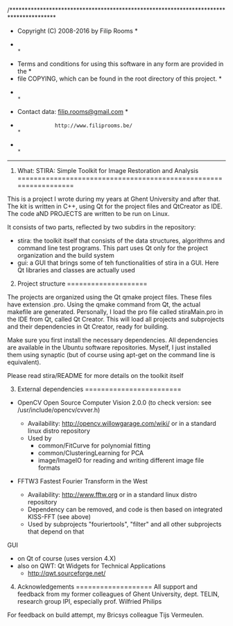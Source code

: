 
/***************************************************************************************
 *   Copyright (C) 2008-2016 by Filip Rooms                                            *
 *                                                                                     *
 *  Terms and conditions for using this software in any form are provided in the       *
 *  file COPYING, which can be found in the root directory of this project.            *
 *                                                                                     *
 *   Contact data: filip.rooms@gmail.com                                               *
 *                 http://www.filiprooms.be/                                           *
 *                                                                                     *
 ***************************************************************************************

1. What: STIRA: Simple Toolkit for Image Restoration and Analysis
=================================================================

This is a project I wrote during my years at Ghent University and after that. The kit is written in C++, 
using Qt for the project files and QtCreator as IDE. The code aND PROJECTS are written to be run on Linux.

It consists of two parts, reflected by two subdirs in the repository:
- stira: the toolkit itself that consists of the data structures, algorithms and command line test programs. 
         This part uses Qt only for the project organization and the build system
- gui:   a GUI that brings some of teh functionalities of stira in a GUI. Here Qt libraries and classes are 
         actually used

2. Project structure
====================

The projects are organized using the Qt qmake project files. These files have extension .pro.
Using the qmake command from Qt, the actual makefile are generated. Personally, I load the pro file called 
stiraMain.pro in the IDE from Qt, called Qt Creator. This will load all projects and subprojects and their 
dependencies in Qt Creator, ready for building.

Make sure you first install the necessary dependencies. All dependencies are available in the Ubuntu software 
repositories. Myself, I just installed them using synaptic (but of course using apt-get on the command line 
is equivalent).
  
Please read stira/README for more details on the toolkit itself

3. External dependencies
========================
 * OpenCV Open Source Computer Vision 2.0.0 (to check version: see /usr/include/opencv/cvver.h)
    - Availability: http://opencv.willowgarage.com/wiki/ or in a standard linux distro repository
    - Used by 
       - common/FitCurve for polynomial fitting
       - common/ClusteringLearning for PCA
       - image/ImageIO for reading and writing different image file formats

 * FFTW3 Fastest Fourier Transform in the West 
    - Availability: http://www.fftw.org or in a standard linux distro repository
    - Dependency can be removed, and code is then based on integrated KISS-FFT (see above)
    - Used by subprojects "fouriertools", "filter" and all other subprojects that depend on that

GUI
 * on Qt of course (uses version 4.X)
 * also on QWT: Qt Widgets for Technical Applications
    - http://qwt.sourceforge.net/

4. Acknowledgements
===================
All support and feedback from my former colleagues of Ghent University, dept. TELIN, research group IPI, especially 
prof. Wilfried Philips

For feedback on build attempt, my Bricsys colleague Tijs Vermeulen.
